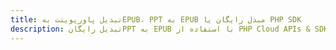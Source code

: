---title: تبدیل پاورپوینت بهEPUB، PPT به EPUB مبدل رایگان یا PHP SDKdescription: تبدیل رایگانPPT به EPUB با استفاده از PHP Cloud APIs & SDK. همچنین اسناد Microsoft PowerPoint را در Cloud ایجاد، ویرایش و رندر کنید.---
